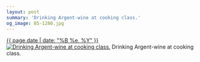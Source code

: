 ```yaml
---
layout: post
summary: 'Drinking Argent-wine at cooking class.'
og_image: 85-1280.jpg
---
```


<p>
  <time><a href="/85">{{ page.date | date: "%B %e, %Y" }}</a></time>
  <a href="/85"><img src="{{ site.assets_url }}/85-640.jpg" srcset="{{ site.assets_url }}/85-1280.jpg 1280w, {{ site.assets_url }}/85-960.jpg 960w, {{ site.assets_url }}/85-640.jpg 640w, {{ site.assets_url }}/85-320.jpg 320w" sizes="(min-width: 700px) 50vw, calc(100vw - 2rem)" alt="Drinking Argent-wine at cooking class." /></a>
  <span>Drinking Argent-wine at cooking class.</span>
</p>
